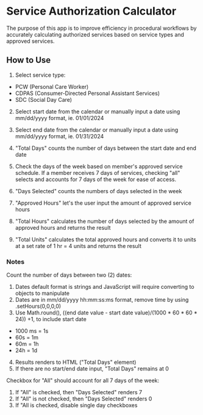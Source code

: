 # Service Authorization Calculator

The purpose of this app is to improve efficiency in procedural workflows by accurately calculating authorized services based on service types and approved services.

## How to Use
1. Select service type: 
  - PCW (Personal Care Worker)
  - CDPAS (Consumer-Directed Personal Assistant Services)
  - SDC (Social Day Care)

2. Select start date from the calendar or manually input a date using mm/dd/yyyy format, ie. 01/01/2024

3. Select end date from the calendar or manually input a  date using mm/dd/yyyy format, ie. 01/31/2024

4. "Total Days" counts the number of days between the start date and end date

5. Check the days of the week based on member's approved service schedule. If a member receives 7 days of services, checking "all" selects and accounts for 7 days of the week for ease of access.

6. "Days Selected" counts the numbers of days selected in the week

7. "Approved Hours" let's the user input the amount of approved service hours

8. "Total Hours" calculates the number of days selected by the amount of approved hours and returns the result

9. "Total Units" calculates the total approved hours and converts it to units at a set rate of 1 hr = 4 units and returns the result

### Notes
Count the number of days between two (2) dates:
1. Dates default format is strings and JavaScript will require converting to objects to manipulate
2. Dates are in mm/dd/yyyy hh:mm:ss:ms format, remove time by using .setHours(0,0,0,0)
3. Use Math.round(), ((end date value - start date value)/(1000 * 60 * 60 * 24)) +1, to include start date
* 1000 ms = 1s
* 60s = 1m
* 60m = 1h
* 24h = 1d
4. Results renders to HTML ("Total Days" element)
5. If there are no start/end date input, "Total Days" remains at 0

Checkbox for "All" should account for all 7 days of the week:
1. If "All" is checked, then "Days Selected" renders 7
2. If "All" is not checked, then "Days Selected" renders 0
3. If "All is checked, disable single day checkboxes
